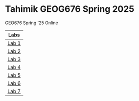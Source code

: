# Tahimik GEOG676 Spring 2025
GEO676 Spring '25 Online

| Labs  |
|:-------:|
|[Lab 1](Lab1/README.md)|
|[Lab 2](Tahimik_Lab2.py)|
|[Lab 3](Tahimik_Lab3.py)|
|[Lab 4](Lab4/README.md)|
|[Lab 5](Lab5/README.md)|
|[Lab 6](Lab6/README.md)|
|[Lab 7](Lab7/README.md)|
